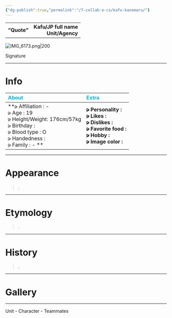 ```yaml
---
{"dg-publish":true,"permalink":"/7-collab-o-cs/kafu-kanemaru/"}
---
```



|  |  |
|:--- | ---:|
| **“Quote”**    | **Kafu/JP full name <br> Unit/Agency**    |

![IMG_6173.png|200](/img/user/IMG_6173.png)

Signature

***

# Info

| <span style="color: #10B5D6;">About</span> | <span style="color: #10B5D6;">Extra</span>|
|:----- |:----- |
|**⪩ Affiliation : - <br> ⪩ Age : 19 <br> ⪩ Height/Weight: 176cm/57kg <br> ⪩ Birthday : <br> ⪩ Blood type : O <br> ⪩ Handedness : <br> ⪩ Family : - **       |**⪩ Personality : <br> ⪩ Likes : <br> ⪩ Dislikes : <br> ⪩ Favorite food : <br> ⪩ Hobby : <br> ⪩ Image color :**

***

# Appearance

> .

****

# Etymology

> .

****

# History

> .

****

# Gallery



***

Unit - Character - Teammates

